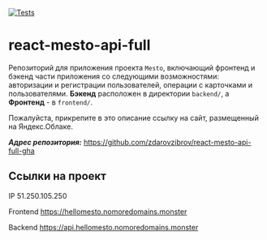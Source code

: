 [![Tests](https://github.com/yandex-praktikum/react-mesto-api-full-gha/actions/workflows/tests.yml/badge.svg)](https://github.com/yandex-praktikum/react-mesto-api-full-gha/actions/workflows/tests.yml)
# react-mesto-api-full
Репозиторий для приложения проекта `Mesto`, включающий фронтенд и бэкенд части приложения со следующими возможностями: авторизации и регистрации пользователей, операции с карточками и пользователями.
**Бэкенд** расположен в директории `backend/`, а
**Фронтенд** - в `frontend/`.

Пожалуйста, прикрепите в это описание ссылку на сайт, размещенный на Яндекс.Облаке.

***Адрес репозитория:*** https://github.com/zdarovzibrov/react-mesto-api-full-gha

## Ссылки на проект

IP 51.250.105.250

Frontend https://hellomesto.nomoredomains.monster

Backend https://api.hellomesto.nomoredomains.monster
